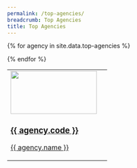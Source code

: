 ```yaml
---
permalink: /top-agencies/
breadcrumb: Top Agencies
title: Top Agencies
---
```


<div class="block-grid"></div>
<table>
  
{% for agency in site.data.top-agencies %}
  
  <div class="grid-item"></div>
    <td> 
    <a href="{{ agency.website }}" style="color: black text-decoration: none">
      <img src="{{ agency.image-url }}" style="height: 100px; width:200px;"/>
      <h3> {{ agency.code }} </h3>
      <p> {{ agency.name }} </p>
    </a>
    </td>
    
  <div class="grid-item filler"></div>
  <td></td>
     
{% endfor %}

</table>




